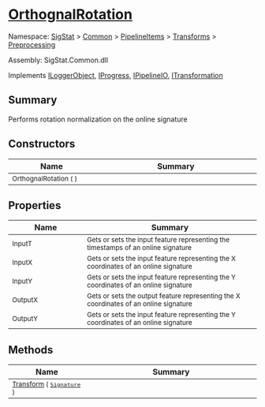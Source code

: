 # [OrthognalRotation](./OrthognalRotation.md)

Namespace: [SigStat]() > [Common](./../../../README.md) > [PipelineItems]() > [Transforms]() > [Preprocessing](./README.md)

Assembly: SigStat.Common.dll

Implements [ILoggerObject](./../../../ILoggerObject.md), [IProgress](./../../../Helpers/IProgress.md), [IPipelineIO](./../../../Pipeline/IPipelineIO.md), [ITransformation](./../../../ITransformation.md)

## Summary
Performs rotation normalization on the online signature

## Constructors

| Name<a href="#"><img width=160></a> | Summary<a href="#"><img width=475></a> | 
| --- | --- | 
| <sub>OrthognalRotation (  )</sub>| <sub></sub>| <br>


## Properties

| Name<a href="#"><img width=160></a> | Summary<a href="#"><img width=475></a> | 
| --- | --- | 
| <sub>InputT</sub>| <sub>Gets or sets the input feature representing the timestamps of an online signature</sub>| <br>
| <sub>InputX</sub>| <sub>Gets or sets the input feature representing the X coordinates of an online signature</sub>| <br>
| <sub>InputY</sub>| <sub>Gets or sets the input feature representing the Y coordinates of an online signature</sub>| <br>
| <sub>OutputX</sub>| <sub>Gets or sets the output feature representing the X coordinates of an online signature</sub>| <br>
| <sub>OutputY</sub>| <sub>Gets or sets the input feature representing the Y coordinates of an online signature</sub>| <br>


## Methods

| Name<a href="#"><img width=160></a> | Summary<a href="#"><img width=475></a> | 
| --- | --- | 
| <sub>[Transform](./Methods/OrthognalRotation-100663807.md) ( [`Signature`](./../../../Signature.md) )</sub>| <sub></sub>| <br>


